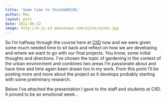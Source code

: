 ```yaml
---
title: 'Some time to think&#8230;'
author: Mac
layout: post
date: 2011-06-22
image: http://m-jo.s3.amazonaws.com/ajoto/ajoto.jpg
---
```


So I&#8217;m halfway through the course here at [CIID][1] now and we were given some much needed time to sit back and reflect on how we are developing and where we want to go with our final projects. You know, some initial thoughts and directions. I&#8217;ve chosen the topic of gardening in the context of the urban environment and combines two areas I&#8217;m passionate about and have time and time again been drawn too in my work. From this point I&#8217;ll be posting more and more about the project as it develops probably starting with some preliminary research.

Below I&#8217;ve attached the presentation I gave to the staff and students at CIID. It proved to be an emotional week&#8230;

 [1]: http://www.ciid.dk